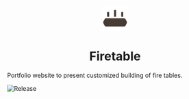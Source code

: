 <p align="center">
  <a href="https://www.firetable.eu">
    <img alt="Firetable" src="https://github.com/michalkoh/fire-table/blob/master/src/assets/images/web-icon.png" width="60" />
  </a>
</p>
<h1 align="center">
  Firetable
</h1>

Portfolio website to present customized building of fire tables.

![Release](https://github.com/michalkoh/fire-table/actions/workflows/azure-static-web-apps-green-plant-0e4cb3303.yml/badge.svg)
